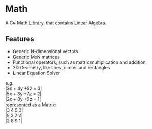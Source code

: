# Math
A C# Math Library, that contains Linear Algebra.  
## Features
- Generic N-dimensional vectors
- Generic MxN matrices 
- Functional operators, such as matrix multiplication and addition.  
- 2D Geometry, like lines, circles and rectangles
- Linear Equation Solver  

e.g.  
|3x + 4y +5z = 3|  
|5x + 3y +7z = 2|  
|2x + 8y +9z = 1|  
represented as a Matrix:  
|3 4 5 3|  
|5 3 7 2|  
|2 8 9 1|  
